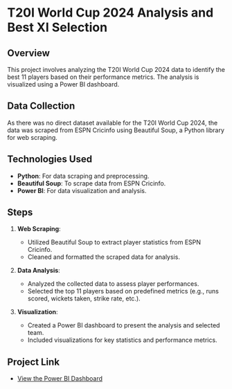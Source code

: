 # T20I World Cup 2024 Analysis and Best XI Selection

## Overview
This project involves analyzing the T20I World Cup 2024 data to identify the best 11 players based on their performance metrics. The analysis is visualized using a Power BI dashboard.

## Data Collection
As there was no direct dataset available for the T20I World Cup 2024, the data was scraped from ESPN Cricinfo using Beautiful Soup, a Python library for web scraping.

## Technologies Used
- **Python**: For data scraping and preprocessing.
- **Beautiful Soup**: To scrape data from ESPN Cricinfo.
- **Power BI**: For data visualization and analysis.

## Steps
1. **Web Scraping**: 
   - Utilized Beautiful Soup to extract player statistics from ESPN Cricinfo.
   - Cleaned and formatted the scraped data for analysis.

2. **Data Analysis**:
   - Analyzed the collected data to assess player performances.
   - Selected the top 11 players based on predefined metrics (e.g., runs scored, wickets taken, strike rate, etc.).

3. **Visualization**:
   - Created a Power BI dashboard to present the analysis and selected team.
   - Included visualizations for key statistics and performance metrics.

## Project Link
- [View the Power BI Dashboard](https://app.powerbi.com/groups/me/reports/ff0b50d9-59e8-40c7-95af-2ed7aca64680/36a4266c9d692959e735?ctid=0a0aa63d-82d0-4ba1-b909-d7986ece4c4c&experience=power-bi&bookmarkGuid=9ded4998-695d-4979-8fef-0080391a9eb6)



